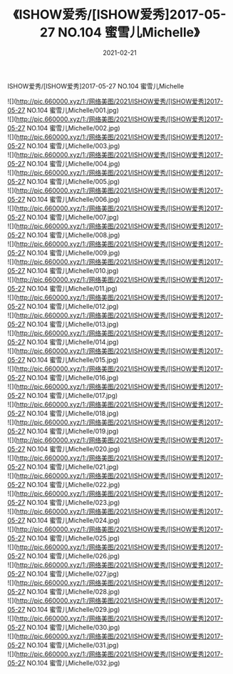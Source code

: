 ﻿---
layout: post
title:  《ISHOW爱秀/[ISHOW爱秀]2017-05-27 NO.104 蜜雪儿Michelle》
date:   2021-02-21
img: http://pic.660000.xyz/1:/网络美图/2021/ISHOW爱秀/[ISHOW爱秀]2017-05-27 NO.104 蜜雪儿Michelle/000.jpg
categories: [美女, 清纯, 唯美]
---

ISHOW爱秀/[ISHOW爱秀]2017-05-27 NO.104 蜜雪儿Michelle

 ![](http://pic.660000.xyz/1:/网络美图/2021/ISHOW爱秀/[ISHOW爱秀]2017-05-27 NO.104 蜜雪儿Michelle/001.jpg) <br>![](http://pic.660000.xyz/1:/网络美图/2021/ISHOW爱秀/[ISHOW爱秀]2017-05-27 NO.104 蜜雪儿Michelle/002.jpg) <br>![](http://pic.660000.xyz/1:/网络美图/2021/ISHOW爱秀/[ISHOW爱秀]2017-05-27 NO.104 蜜雪儿Michelle/003.jpg) <br>![](http://pic.660000.xyz/1:/网络美图/2021/ISHOW爱秀/[ISHOW爱秀]2017-05-27 NO.104 蜜雪儿Michelle/004.jpg) <br>![](http://pic.660000.xyz/1:/网络美图/2021/ISHOW爱秀/[ISHOW爱秀]2017-05-27 NO.104 蜜雪儿Michelle/005.jpg) <br>![](http://pic.660000.xyz/1:/网络美图/2021/ISHOW爱秀/[ISHOW爱秀]2017-05-27 NO.104 蜜雪儿Michelle/006.jpg) <br>![](http://pic.660000.xyz/1:/网络美图/2021/ISHOW爱秀/[ISHOW爱秀]2017-05-27 NO.104 蜜雪儿Michelle/007.jpg) <br>![](http://pic.660000.xyz/1:/网络美图/2021/ISHOW爱秀/[ISHOW爱秀]2017-05-27 NO.104 蜜雪儿Michelle/008.jpg) <br>![](http://pic.660000.xyz/1:/网络美图/2021/ISHOW爱秀/[ISHOW爱秀]2017-05-27 NO.104 蜜雪儿Michelle/009.jpg) <br>![](http://pic.660000.xyz/1:/网络美图/2021/ISHOW爱秀/[ISHOW爱秀]2017-05-27 NO.104 蜜雪儿Michelle/010.jpg) <br>![](http://pic.660000.xyz/1:/网络美图/2021/ISHOW爱秀/[ISHOW爱秀]2017-05-27 NO.104 蜜雪儿Michelle/011.jpg) <br>![](http://pic.660000.xyz/1:/网络美图/2021/ISHOW爱秀/[ISHOW爱秀]2017-05-27 NO.104 蜜雪儿Michelle/012.jpg) <br>![](http://pic.660000.xyz/1:/网络美图/2021/ISHOW爱秀/[ISHOW爱秀]2017-05-27 NO.104 蜜雪儿Michelle/013.jpg) <br>![](http://pic.660000.xyz/1:/网络美图/2021/ISHOW爱秀/[ISHOW爱秀]2017-05-27 NO.104 蜜雪儿Michelle/014.jpg) <br>![](http://pic.660000.xyz/1:/网络美图/2021/ISHOW爱秀/[ISHOW爱秀]2017-05-27 NO.104 蜜雪儿Michelle/015.jpg) <br>![](http://pic.660000.xyz/1:/网络美图/2021/ISHOW爱秀/[ISHOW爱秀]2017-05-27 NO.104 蜜雪儿Michelle/016.jpg) <br>![](http://pic.660000.xyz/1:/网络美图/2021/ISHOW爱秀/[ISHOW爱秀]2017-05-27 NO.104 蜜雪儿Michelle/017.jpg) <br>![](http://pic.660000.xyz/1:/网络美图/2021/ISHOW爱秀/[ISHOW爱秀]2017-05-27 NO.104 蜜雪儿Michelle/018.jpg) <br>![](http://pic.660000.xyz/1:/网络美图/2021/ISHOW爱秀/[ISHOW爱秀]2017-05-27 NO.104 蜜雪儿Michelle/019.jpg) <br>![](http://pic.660000.xyz/1:/网络美图/2021/ISHOW爱秀/[ISHOW爱秀]2017-05-27 NO.104 蜜雪儿Michelle/020.jpg) <br>![](http://pic.660000.xyz/1:/网络美图/2021/ISHOW爱秀/[ISHOW爱秀]2017-05-27 NO.104 蜜雪儿Michelle/021.jpg) <br>![](http://pic.660000.xyz/1:/网络美图/2021/ISHOW爱秀/[ISHOW爱秀]2017-05-27 NO.104 蜜雪儿Michelle/022.jpg) <br>![](http://pic.660000.xyz/1:/网络美图/2021/ISHOW爱秀/[ISHOW爱秀]2017-05-27 NO.104 蜜雪儿Michelle/023.jpg) <br>![](http://pic.660000.xyz/1:/网络美图/2021/ISHOW爱秀/[ISHOW爱秀]2017-05-27 NO.104 蜜雪儿Michelle/024.jpg) <br>![](http://pic.660000.xyz/1:/网络美图/2021/ISHOW爱秀/[ISHOW爱秀]2017-05-27 NO.104 蜜雪儿Michelle/025.jpg) <br>![](http://pic.660000.xyz/1:/网络美图/2021/ISHOW爱秀/[ISHOW爱秀]2017-05-27 NO.104 蜜雪儿Michelle/026.jpg) <br>![](http://pic.660000.xyz/1:/网络美图/2021/ISHOW爱秀/[ISHOW爱秀]2017-05-27 NO.104 蜜雪儿Michelle/027.jpg) <br>![](http://pic.660000.xyz/1:/网络美图/2021/ISHOW爱秀/[ISHOW爱秀]2017-05-27 NO.104 蜜雪儿Michelle/028.jpg) <br>![](http://pic.660000.xyz/1:/网络美图/2021/ISHOW爱秀/[ISHOW爱秀]2017-05-27 NO.104 蜜雪儿Michelle/029.jpg) <br>![](http://pic.660000.xyz/1:/网络美图/2021/ISHOW爱秀/[ISHOW爱秀]2017-05-27 NO.104 蜜雪儿Michelle/030.jpg) <br>![](http://pic.660000.xyz/1:/网络美图/2021/ISHOW爱秀/[ISHOW爱秀]2017-05-27 NO.104 蜜雪儿Michelle/031.jpg) <br>![](http://pic.660000.xyz/1:/网络美图/2021/ISHOW爱秀/[ISHOW爱秀]2017-05-27 NO.104 蜜雪儿Michelle/032.jpg) <br>
